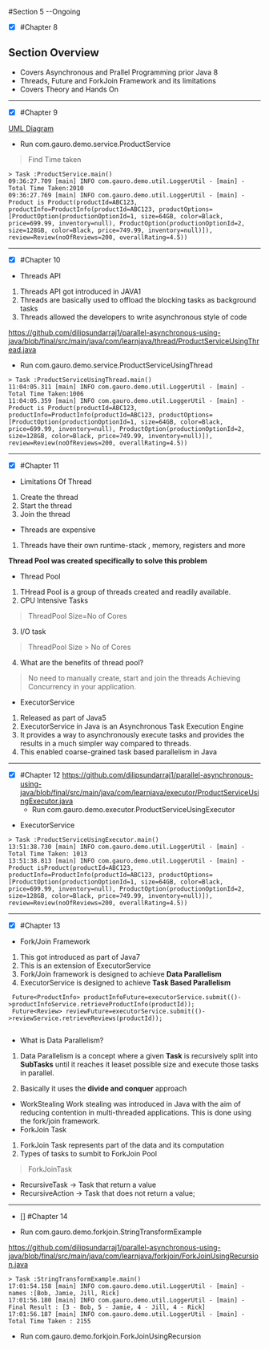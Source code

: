 #Section 5  --Ongoing
- [x] #Chapter 8  

## Section Overview
* Covers Asynchronous and Prallel Programming prior Java 8
* Threads, Future and ForkJoin Framework and its limitations
* Covers Theory and Hands On

--------
- [x]  #Chapter 9  

[UML Diagram](uml/ProductService.uml)
* Run com.gauro.demo.service.ProductService 
> Find Time taken
``` 
> Task :ProductService.main()
09:36:27.709 [main] INFO com.gauro.demo.util.LoggerUtil - [main] - Total Time Taken:2010
09:36:27.769 [main] INFO com.gauro.demo.util.LoggerUtil - [main] - Product is Product(productId=ABC123, productInfo=ProductInfo(productId=ABC123, productOptions=[ProductOption(productionOptionId=1, size=64GB, color=Black, price=699.99, inventory=null), ProductOption(productionOptionId=2, size=128GB, color=Black, price=749.99, inventory=null)]), review=Review(noOfReviews=200, overallRating=4.5))

```
--------
- [x]   #Chapter 10  

* Threads API
1.  Threads API got introduced in JAVA1
2.  Threads are basically used to offload the blocking tasks as background tasks
3.  Threads allowed the developers to write asynchronous style of code

https://github.com/dilipsundarraj1/parallel-asynchronous-using-java/blob/final/src/main/java/com/learnjava/thread/ProductServiceUsingThread.java

* Run com.gauro.demo.service.ProductServiceUsingThread
``` 
> Task :ProductServiceUsingThread.main()
11:04:05.311 [main] INFO com.gauro.demo.util.LoggerUtil - [main] - Total Time Taken:1006
11:04:05.359 [main] INFO com.gauro.demo.util.LoggerUtil - [main] - Product is Product(productId=ABC123, productInfo=ProductInfo(productId=ABC123, productOptions=[ProductOption(productionOptionId=1, size=64GB, color=Black, price=699.99, inventory=null), ProductOption(productionOptionId=2, size=128GB, color=Black, price=749.99, inventory=null)]), review=Review(noOfReviews=200, overallRating=4.5))

```
-------------

- [x]   #Chapter 11  
* Limitations Of Thread
1.  Create the thread
2.  Start the thread
3.  Join the thread

* Threads are expensive
1.  Threads have their own runtime-stack , memory, registers and more

**Thread Pool was created specifically to solve this problem**

* Thread Pool

1.  THread Pool is a group of threads created and readily available.
2.  CPU Intensive Tasks
> ThreadPool Size=No of Cores
3.  I/O task
> ThreadPool Size > No of Cores
4.  What are the benefits of thread pool?
> No need to manually create, start and join the threads
> Achieving Concurrency in your application.

* ExecutorService
1.  Released as part of Java5
2.  ExecutorService in Java is an Asynchronous Task Execution Engine
3.  It provides a way to asynchronously execute tasks and provides the results in a much simpler way compared to threads.
4.  This enabled coarse-grained task based parallelism in Java



-------------

- [x]   #Chapter 12
  https://github.com/dilipsundarraj1/parallel-asynchronous-using-java/blob/final/src/main/java/com/learnjava/executor/ProductServiceUsingExecutor.java
    * Run com.gauro.demo.executor.ProductServiceUsingExecutor
* ExecutorService

``` 
> Task :ProductServiceUsingExecutor.main()
13:51:38.730 [main] INFO com.gauro.demo.util.LoggerUtil - [main] - Total Time Taken: 1013
13:51:38.813 [main] INFO com.gauro.demo.util.LoggerUtil - [main] - Product isProduct(productId=ABC123, productInfo=ProductInfo(productId=ABC123, productOptions=[ProductOption(productionOptionId=1, size=64GB, color=Black, price=699.99, inventory=null), ProductOption(productionOptionId=2, size=128GB, color=Black, price=749.99, inventory=null)]), review=Review(noOfReviews=200, overallRating=4.5))

```


-------------

- [x]   #Chapter 13
* Fork/Join Framework
1.  This got introduced as part of Java7
2.  This is an extension of ExecutorService
3.  Fork/Join framework is designed to achieve **Data Parallelism**
4.  ExecutorService is designed to achieve **Task Based Parallelism**
``` 
 Future<ProductInfo> productInfoFuture=executorService.submit(()->productInfoService.retrieveProductInfo(productId));
 Future<Review> reviewFuture=executorService.submit(()->reviewService.retrieveReviews(productId));
        
```

* What is Data Parallelism?
1. Data Parallelism is a concept where a given **Task** is recursively split into **SubTasks** until it reaches it leaset possible size and
execute those tasks in parallel.

2.  Basically it uses the **divide and conquer** approach   

* WorkStealing
  Work stealing was introduced in Java with the aim of reducing contention in multi-threaded applications. This is done using the fork/join framework.
* ForkJoin Task
1.  ForkJoin Task represents part of the data and  its computation
2.  Types of tasks to sumbit to ForkJoin Pool 
> ForkJoinTask
- RecursiveTask -> Task that return a value
- RecursiveAction -> Task that does not return a value;


-------------

- []   #Chapter 14

* Run com.gauro.demo.forkjoin.StringTransformExample

https://github.com/dilipsundarraj1/parallel-asynchronous-using-java/blob/final/src/main/java/com/learnjava/forkjoin/ForkJoinUsingRecursion.java

``` 
> Task :StringTransformExample.main()
17:01:54.158 [main] INFO com.gauro.demo.util.LoggerUtil - [main] - names :[Bob, Jamie, Jill, Rick]
17:01:56.180 [main] INFO com.gauro.demo.util.LoggerUtil - [main] - Final Result : [3 - Bob, 5 - Jamie, 4 - Jill, 4 - Rick]
17:01:56.187 [main] INFO com.gauro.demo.util.LoggerUtil - [main] - Total Time Taken : 2155
```
* Run com.gauro.demo.forkjoin.ForkJoinUsingRecursion
